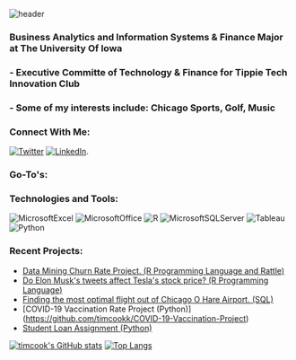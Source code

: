 ![header](https://capsule-render.vercel.app/api?type=Waving&color=09143C&height=200&section=header&text=Tim%20Cook&fontColor=EDF4F5&fontSize=55&animation=fadeIn)

### Business Analytics and Information Systems & Finance Major at The University Of Iowa
### - Executive Committe of Technology & Finance for Tippie Tech Innovation Club
### - Some of my interests include: Chicago Sports, Golf, Music

### Connect With Me:
[![Twitter][1.2]][1] [![LinkedIn][2.2]][2].

### Go-To's:

### Technologies and Tools:
![MicrosoftExcel](https://img.shields.io/badge/Microsoft_Excel-217346?style=for-the-badge&logo=microsoft-excel&logoColor=white)
![MicrosoftOffice](https://img.shields.io/badge/Microsoft_Office-D83B01?style=for-the-badge&logo=microsoft-office&logoColor=white)
![R](https://img.shields.io/badge/R-276DC3?style=for-the-badge&logo=r&logoColor=white)
![MicrosoftSQLServer](https://img.shields.io/badge/Microsoft_SQL_Server-CC2927?style=for-the-badge&logo=microsoft-sql-server&logoColor=white)
![Tableau](https://img.shields.io/badge/Tableau-E97627?style=for-the-badge&logo=Tableau&logoColor=white)
![Python](https://img.shields.io/badge/Python-FFD43B?style=for-the-badge&logo=python&logoColor=blue)

### Recent Projects:
- [Data Mining Churn Rate Project. (R Programming Language and Rattle)](https://github.com/timcookk/Churn-Rate-Project)
- [Do Elon Musk's tweets affect Tesla's stock price? (R Programming Language)](https://github.com/timcookk/Elon-Musk-Project)
- [Finding the most optimal flight out of Chicago O Hare Airport. (SQL) ](https://github.com/timcookk/ChicagoO-HareProject)
- [COVID-19 Vaccination Rate Project (Python)] (https://github.com/timcookk/COVID-19-Vaccination-Project)
- [Student Loan Assignment (Python)](https://github.com/timcookk/Student-Loan-Python-Assignment)


[![timcook's GitHub stats](https://github-readme-stats.vercel.app/api?username=timcookk&show_icons=true&theme=dark)](https://github.com/timcookk/github-readme-stats)
[![Top Langs](https://github-readme-stats.vercel.app/api/top-langs/?username=timcookk&layout=compact)](https://github.com/timcookk/github-readme-stats)

[1.2]: https://img.shields.io/badge/Twitter-1DA1F2?style=for-the-badge&logo=twitter&logoColor=white
[2.2]: https://img.shields.io/badge/LinkedIn-0077B5?style=for-the-badge&logo=linkedin&logoColor=white

[1]: https://twitter.com/midnftski
[2]: https://www.linkedin.com/in/tim-cook-b23234181/

